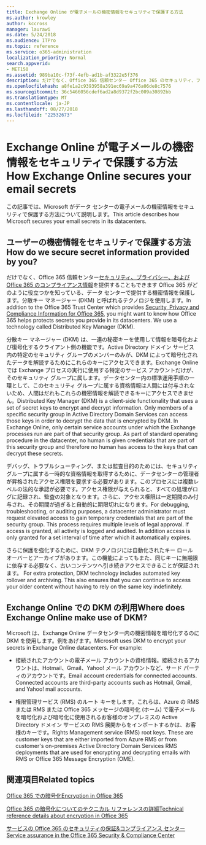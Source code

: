 ```yaml
---
title: Exchange Online が電子メールの機密情報をセキュリティで保護する方法
ms.author: krowley
author: kccross
manager: laurawi
ms.date: 5/24/2018
ms.audience: ITPro
ms.topic: reference
ms.service: o365-administration
localization_priority: Normal
search.appverid:
- MET150
ms.assetid: 989ba10c-f73f-4efb-ad1b-af3322e5f376
description: だけでなく、Office 365 信頼センター Office 365 のセキュリティ、プライバシー、およびコンプライアンス情報を提供することもできます Office 365 がどのように役立つかを知っている、データ センターで提供する機密情報を保護します。分散キー マネージャー (DKM) と呼ばれるテクノロジを使用します。
ms.openlocfilehash: a8fe1a2c9393958a391ec69a9a476a06de8c7576
ms.sourcegitcommit: 36c5466056cdef6ad2a8d9372f2bc009a30892bb
ms.translationtype: MT
ms.contentlocale: ja-JP
ms.lasthandoff: 08/27/2018
ms.locfileid: "22532673"
---
```

# <a name="how-exchange-online-secures-your-email-secrets"></a><span data-ttu-id="48ad2-104">Exchange Online が電子メールの機密情報をセキュリティで保護する方法</span><span class="sxs-lookup"><span data-stu-id="48ad2-104">How Exchange Online secures your email secrets</span></span>

<span data-ttu-id="48ad2-105">この記事では、Microsoft がデータ センターの電子メールの機密情報をセキュリティで保護する方法について説明します。</span><span class="sxs-lookup"><span data-stu-id="48ad2-105">This article describes how Microsoft secures your email secrets in its datacenters.</span></span>
  
## <a name="how-do-we-secure-secret-information-provided-by-you"></a><span data-ttu-id="48ad2-106">ユーザーの機密情報をセキュリティで保護する方法</span><span class="sxs-lookup"><span data-stu-id="48ad2-106">How do we secure secret information provided by you?</span></span>

<span data-ttu-id="48ad2-p102">だけでなく、Office 365 信頼センター[セキュリティ、プライバシー、および Office 365 のコンプライアンス情報](https://go.microsoft.com/fwlink/?linkid=874644)を提供することもできます Office 365 がどのように役立つかを知っている、データ センターで提供する機密情報を保護します。分散キー マネージャー (DKM) と呼ばれるテクノロジを使用します。</span><span class="sxs-lookup"><span data-stu-id="48ad2-p102">In addition to the Office 365 Trust Center which provides [Security, Privacy and Compliance Information for Office 365](https://go.microsoft.com/fwlink/?linkid=874644), you might want to know how Office 365 helps protects secrets you provide in its datacenters. We use a technology called Distributed Key Manager (DKM).</span></span>
  
<span data-ttu-id="48ad2-p103">分散キー マネージャー (DKM) は、一連の秘密キーを使用して情報を暗号化および復号化するクライアント側の機能です。Active Directory ドメイン サービス内の特定のセキュリティ グループのメンバーのみが、DKM によって暗号化されたデータを解読するためにこれらのキーにアクセスできます。Exchange Online では Exchange プロセスの実行に使用する特定のサービス アカウントだけが、そのセキュリティ グループに属します。データセンター内の標準運用手順の一環として、このセキュリティ グループに属する資格情報は人間には付与されないため、人間はだれもこれらの機密情報を解読できるキーにアクセスできません。</span><span class="sxs-lookup"><span data-stu-id="48ad2-p103">Distributed Key Manager (DKM) is a client-side functionality that uses a set of secret keys to encrypt and decrypt information. Only members of a specific security group in Active Directory Domain Services can access those keys in order to decrypt the data that is encrypted by DKM. In Exchange Online, only certain service accounts under which the Exchange processes run are part of that security group. As part of standard operating procedure in the datacenter, no human is given credentials that are part of this security group and therefore no human has access to the keys that can decrypt these secrets.</span></span>
  
<span data-ttu-id="48ad2-p104">デバッグ、トラブルシューティング、または監査目的のためには、セキュリティ グループに属する一時的な資格情報を取得するために、データセンターの管理者が昇格されたアクセス権限を要求する必要があります。このプロセスには複数レベルの法的な承認が必要です。アクセス権限が与えられると、すべての処理がログに記録され、監査の対象となります。さらに、アクセス権限は一定期間のみ付与され、その期間が過ぎると自動的に期限切れになります。</span><span class="sxs-lookup"><span data-stu-id="48ad2-p104">For debugging, troubleshooting, or auditing purposes, a datacenter administrator must request elevated access to gain temporary credentials that are part of the security group. This process requires multiple levels of legal approval. If access is granted, all activity is logged and audited. In addition access is only granted for a set interval of time after which it automatically expires.</span></span>
  
<span data-ttu-id="48ad2-p105">さらに保護を強化するために、DKM テクノロジには自動化されたキー ロール オーバーとアーカイブがあります。この機能によってもまた、同じキーに無期限に依存する必要なく、古いコンテンツへ引き続きアクセスできることが保証されます。
</span><span class="sxs-lookup"><span data-stu-id="48ad2-p105">For extra protection, DKM technology includes automated key rollover and archiving. This also ensures that you can continue to access your older content without having to rely on the same key indefinitely.</span></span>
  
## <a name="where-does-exchange-online-make-use-of-dkm"></a><span data-ttu-id="48ad2-119">Exchange Online での DKM の利用</span><span class="sxs-lookup"><span data-stu-id="48ad2-119">Where does Exchange Online make use of DKM?</span></span>

<span data-ttu-id="48ad2-p106">Microsoft は、Exchange Online データセンター内の機密情報を暗号化するのに DKM を使用します。例をあげます。</span><span class="sxs-lookup"><span data-stu-id="48ad2-p106">Microsoft uses DKM to encrypt your secrets in Exchange Online datacenters. For example:</span></span>
  
- <span data-ttu-id="48ad2-p107">接続されたアカウントの電子メール アカウントの資格情報。接続されるアカウントは、Hotmail、Gmail、Yahoo! メール アカウントなど、サード パーティのアカウントです。</span><span class="sxs-lookup"><span data-stu-id="48ad2-p107">Email account credentials for connected accounts. Connected accounts are third-party accounts such as Hotmail, Gmail, and Yahoo! mail accounts.</span></span>
    
- <span data-ttu-id="48ad2-p108">権限管理サービス (RMS) のルート キーをします。これらは、Azure の RMS または RMS または Office 365 メッセージの暗号化 (ホーム) で電子メールを暗号化および暗号化に使用されるお客様のオンプレミスの Active Directory ドメイン サービスの RMS 展開からをインポートするかは、お客様のキーです。</span><span class="sxs-lookup"><span data-stu-id="48ad2-p108">Rights Management service (RMS) root keys. These are customer keys that are either imported from Azure RMS or from customer's on-premises Active Directory Domain Services RMS deployments that are used for encrypting and decrypting emails with RMS or Office 365 Message Encryption (OME).</span></span>
    
## <a name="related-topics"></a><span data-ttu-id="48ad2-127">関連項目</span><span class="sxs-lookup"><span data-stu-id="48ad2-127">Related topics</span></span>

[<span data-ttu-id="48ad2-128">Office 365 での暗号化</span><span class="sxs-lookup"><span data-stu-id="48ad2-128">Encryption in Office 365</span></span>](encryption.md)
  
[<span data-ttu-id="48ad2-129">Office 365 の暗号化についてのテクニカル リファレンスの詳細</span><span class="sxs-lookup"><span data-stu-id="48ad2-129">Technical reference details about encryption in Office 365</span></span>](technical-reference-details-about-encryption.md)
  
[<span data-ttu-id="48ad2-130">サービスの Office 365 のセキュリティの保証&amp;コンプライアンス センター</span><span class="sxs-lookup"><span data-stu-id="48ad2-130">Service assurance in the Office 365 Security &amp; Compliance Center</span></span>](https://go.microsoft.com/fwlink/?linkid=874645)
  

